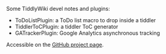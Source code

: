 Some TiddlyWiki devel notes and plugins:

* ToDoListPlugin: a ToDo list macro to drop inside a tiddler
* TiddlerToCPlugin: a tiddler ToC generator
* GATrackerPlugin: Google Analytics asynchronous tracking

Accessible on the [GitHub project page](http://suiryc.github.com/TiddlyWiki-dev/).

